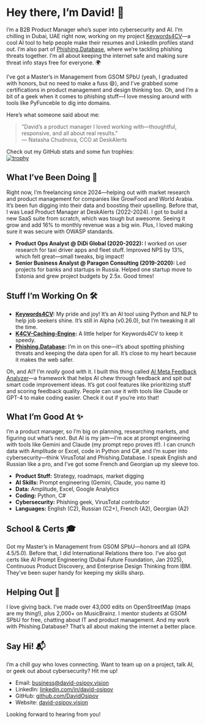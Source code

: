 # Hey there, I’m David! 👋

I’m a B2B Product Manager who’s super into cybersecurity and AI. I’m chilling in Dubai, UAE right now, working on my project [Keywords4CV](https://github.com/DavidOsipov/Keywords4CV)—a cool AI tool to help people make their resumes and LinkedIn profiles stand out. I’m also part of [Phishing.Database](https://github.com/Phishing-Database/Phishing.Database), where we’re tackling phishing threats together. I’m all about keeping the internet safe and making sure threat info stays free for everyone. 🌍

I’ve got a Master’s in Management from GSOM SPbU (yeah, I graduated with honors, but no need to make a fuss 😄), and I’ve grabbed some certifications in product management and design thinking too. Oh, and I’m a bit of a geek when it comes to phishing stuff—I love messing around with tools like PyFunceble to dig into domains.

Here’s what someone said about me:  
> "David’s a product manager I loved working with—thoughtful, responsive, and all about real results."  
> — Natasha Chudnova, CCO at DeskAlerts  

Check out my GitHub stats and some fun trophies:  
[![trophy](https://github-profile-trophy.vercel.app/?username=DavidOsipov&theme=tokyonight)](https://github.com/ryo-ma/github-profile-trophy)

## What I’ve Been Doing 💼

Right now, I’m freelancing since 2024—helping out with market research and product management for companies like GrowFood and World Arabia. It’s been fun digging into their data and boosting their upselling. Before that, I was Lead Product Manager at DeskAlerts (2022-2024). I got to build a new SaaS suite from scratch, which was tough but awesome. Seeing it grow and add 16% to monthly revenue was a big win. Plus, I loved making sure it was secure with OWASP standards.

- **Product Ops Analyst @ DiDi Global (2020-2022):** I worked on user research for taxi driver apps and fleet stuff. Improved NPS by 13%, which felt great—small tweaks, big impact!  
- **Senior Business Analyst @ Paragon Consulting (2019-2020):** Led projects for banks and startups in Russia. Helped one startup move to Estonia and grew project budgets by 2.5x. Good times!

## Stuff I’m Working On 🛠️

- **[Keywords4CV](https://github.com/DavidOsipov/Keywords4CV):** My pride and joy! It’s an AI tool using Python and NLP to help job seekers shine. It’s still in Alpha (v0.26.0), but I’m tweaking it all the time.  
- **[K4CV-Caching-Engine](https://github.com/DavidOsipov/K4CV-Caching-Engine):** A little helper for Keywords4CV to keep it speedy.  
- **[Phishing.Database](https://github.com/Phishing-Database/Phishing.Database):** I’m in on this one—it’s about spotting phishing threats and keeping the data open for all. It’s close to my heart because it makes the web safer.  

Oh, and AI? I’m *really* good with it. I built this thing called [AI Meta Feedback Analyzer](https://github.com/DavidOsipov/AI-Meta-Feedback-Analyzer)—a framework that helps AI chew through feedback and spit out smart code improvement ideas. It’s got cool features like prioritizing stuff and scoring feedback quality. People can use it with tools like Claude or GPT-4 to make coding easier. Check it out if you’re into that!

## What I’m Good At ✨

I’m a product manager, so I’m big on planning, researching markets, and figuring out what’s next. But AI is my jam—I’m ace at prompt engineering with tools like Gemini and Claude (my prompt repo proves it!). I can crunch data with Amplitude or Excel, code in Python and C#, and I’m super into cybersecurity—think VirusTotal and Phishing.Database. I speak English and Russian like a pro, and I’ve got some French and Georgian up my sleeve too.

- **Product Stuff:** Strategy, roadmaps, market digging  
- **AI Skills:** Prompt engineering (Gemini, Claude, you name it)  
- **Data:** Amplitude, Excel, Google Analytics  
- **Coding:** Python, C#  
- **Cybersecurity:** Phishing geek, VirusTotal contributor  
- **Languages:** English (C2), Russian (C2+), French (A2), Georgian (A2)  

## School & Certs 🎓

Got my Master’s in Management from GSOM SPbU—honors and all (GPA 4.5/5.0). Before that, I did International Relations there too. I’ve also got certs like AI Prompt Engineering (Dubai Future Foundation, Jan 2025), Continuous Product Discovery, and Enterprise Design Thinking from IBM. They’ve been super handy for keeping my skills sharp.

## Helping Out 🌟

I love giving back. I’ve made over 43,000 edits on OpenStreetMap (maps are my thing!), plus 2,000+ on MusicBrainz. I mentor students at GSOM SPbU for free, chatting about IT and product management. And my work with Phishing.Database? That’s all about making the internet a better place.

## Say Hi! 📬

I’m a chill guy who loves connecting. Want to team up on a project, talk AI, or geek out about cybersecurity? Hit me up!  
- Email: [business@david-osipov.vision](mailto:business@david-osipov.vision)  
- LinkedIn: [linkedin.com/in/david-osipov](https://linkedin.com/in/david-osipov)  
- GitHub: [github.com/DavidOsipov](https://github.com/DavidOsipov)  
- Website: [david-osipov.vision](https://david-osipov.vision)  

Looking forward to hearing from you!
